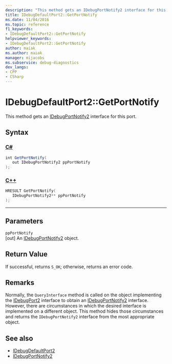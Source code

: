 ```yaml
---
description: "This method gets an IDebugPortNotify2 interface for this port."
title: IDebugDefaultPort2::GetPortNotify
ms.date: 11/04/2016
ms.topic: reference
f1_keywords:
- IDebugDefaultPort2::GetPortNotify
helpviewer_keywords:
- IDebugDefaultPort2::GetPortNotify
author: maiak
ms.author: maiak
manager: mijacobs
ms.subservice: debug-diagnostics
dev_langs:
- CPP
- CSharp
---
```

# IDebugDefaultPort2::GetPortNotify

This method gets an [IDebugPortNotify2](../../../extensibility/debugger/reference/idebugportnotify2.md) interface for this port.

## Syntax

### [C#](#tab/csharp)
```csharp
int GetPortNotify(
   out IDebugPortNotify2 ppPortNotify
);
```
### [C++](#tab/cpp)
```cpp
HRESULT GetPortNotify(
   IDebugPortNotify2** ppPortNotify
);
```
---

## Parameters
`ppPortNotify`\
[out] An [IDebugPortNotify2](../../../extensibility/debugger/reference/idebugportnotify2.md) object.

## Return Value
 If successful, returns `S_OK`; otherwise, returns an error code.

## Remarks
 Normally, the `QueryInterface` method is called on the object implementing the [IDebugPort2](../../../extensibility/debugger/reference/idebugport2.md) interface to obtain an [IDebugPortNotify2](../../../extensibility/debugger/reference/idebugportnotify2.md) interface. However, there are circumstances in which the desired interface is implemented on a different object. This method hides those circumstances and returns the `IDebugPortNotify2` interface from the most appropriate object.

## See also
- [IDebugDefaultPort2](../../../extensibility/debugger/reference/idebugdefaultport2.md)
- [IDebugPortNotify2](../../../extensibility/debugger/reference/idebugportnotify2.md)
